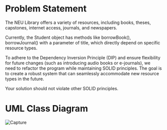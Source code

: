 # Problem Statement

The NEU Library offers a variety of resources, including books, theses, capstones, internet access, journals, and newspapers.

Currently, the Student object has methods like borrowBook(), borrowJournal() with a parameter of title, which directly depend on specific resource types.

To adhere to the Dependency Inversion Principle (DIP) and ensure flexibility for future changes (such as introducing audio books or e-journals), we need to refactor the program while maintaining SOLID principles. The goal is to create a robust system that can seamlessly accommodate new resource types in the future.

Your solution should not violate other SOLID principles.

# UML Class Diagram
![Capture](https://github.com/Nayunnie1/SOLIDwithDesignPattern/assets/58744536/0e882b3b-899b-4701-8c96-a4eafbf5a910)
